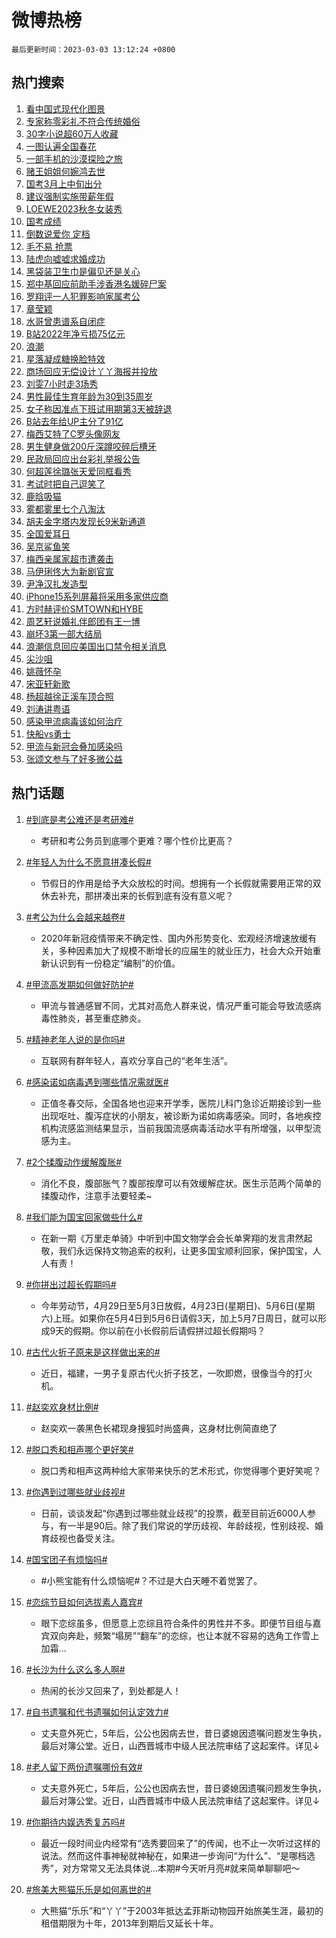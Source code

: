 # 微博热榜

`最后更新时间：2023-03-03 13:12:24 +0800`

## 热门搜索

1. [看中国式现代化图景](https://m.weibo.cn/search?containerid=100103type%3D1%26t%3D10%26q%3D%23%E7%9C%8B%E4%B8%AD%E5%9B%BD%E5%BC%8F%E7%8E%B0%E4%BB%A3%E5%8C%96%E5%9B%BE%E6%99%AF%23&stream_entry_id=51&isnewpage=1&extparam=seat%3D1%26cate%3D10103%26dgr%3D0%26filter_type%3Drealtimehot%26c_type%3D51%26pos%3D0%26stream_entry_id%3D51%26display_time%3D1677820342%26pre_seqid%3D1677820342676023871225&luicode=10000011&lfid=106003type%253D25%2526t%253D3%2526disable_hot%253D1%2526filter_type%253Drealtimehot)
1. [专家称零彩礼不符合传统婚俗](https://m.weibo.cn/search?containerid=100103type%3D1%26t%3D10%26q%3D%23%E4%B8%93%E5%AE%B6%E7%A7%B0%E9%9B%B6%E5%BD%A9%E7%A4%BC%E4%B8%8D%E7%AC%A6%E5%90%88%E4%BC%A0%E7%BB%9F%E5%A9%9A%E4%BF%97%23&stream_entry_id=31&isnewpage=1&extparam=seat%3D1%26lcate%3D5001%26realpos%3D1%26flag%3D1%26pos%3D0%26q%3D%2523%25E4%25B8%2593%25E5%25AE%25B6%25E7%25A7%25B0%25E9%259B%25B6%25E5%25BD%25A9%25E7%25A4%25BC%25E4%25B8%258D%25E7%25AC%25A6%25E5%2590%2588%25E4%25BC%25A0%25E7%25BB%259F%25E5%25A9%259A%25E4%25BF%2597%2523%26dgr%3D0%26cate%3D5001%26filter_type%3Drealtimehot%26c_type%3D31%26band_rank%3D1%26stream_entry_id%3D31%26display_time%3D1677820342%26pre_seqid%3D1677820342676023871225&luicode=10000011&lfid=106003type%253D25%2526t%253D3%2526disable_hot%253D1%2526filter_type%253Drealtimehot)
1. [30字小说超60万人收藏](https://m.weibo.cn/search?containerid=100103type%3D1%26t%3D10%26q%3D%2330%E5%AD%97%E5%B0%8F%E8%AF%B4%E8%B6%8560%E4%B8%87%E4%BA%BA%E6%94%B6%E8%97%8F%23&stream_entry_id=31&isnewpage=1&extparam=seat%3D1%26lcate%3D5001%26realpos%3D2%26flag%3D1%26pos%3D1%26q%3D%252330%25E5%25AD%2597%25E5%25B0%258F%25E8%25AF%25B4%25E8%25B6%258560%25E4%25B8%2587%25E4%25BA%25BA%25E6%2594%25B6%25E8%2597%258F%2523%26dgr%3D0%26cate%3D5001%26filter_type%3Drealtimehot%26c_type%3D31%26band_rank%3D2%26stream_entry_id%3D31%26display_time%3D1677820342%26pre_seqid%3D1677820342676023871225&luicode=10000011&lfid=106003type%253D25%2526t%253D3%2526disable_hot%253D1%2526filter_type%253Drealtimehot)
1. [一图认遍全国春花](https://m.weibo.cn/search?containerid=100103type%3D1%26t%3D10%26q%3D%23%E4%B8%80%E5%9B%BE%E8%AE%A4%E9%81%8D%E5%85%A8%E5%9B%BD%E6%98%A5%E8%8A%B1%23&stream_entry_id=31&isnewpage=1&extparam=seat%3D1%26lcate%3D5001%26realpos%3D3%26flag%3D0%26pos%3D2%26q%3D%2523%25E4%25B8%2580%25E5%259B%25BE%25E8%25AE%25A4%25E9%2581%258D%25E5%2585%25A8%25E5%259B%25BD%25E6%2598%25A5%25E8%258A%25B1%2523%26dgr%3D0%26cate%3D5001%26filter_type%3Drealtimehot%26c_type%3D31%26band_rank%3D3%26stream_entry_id%3D31%26display_time%3D1677820342%26pre_seqid%3D1677820342676023871225&luicode=10000011&lfid=106003type%253D25%2526t%253D3%2526disable_hot%253D1%2526filter_type%253Drealtimehot)
1. [一部手机的沙漠探险之旅](https://m.weibo.cn/search?containerid=100103type%3D1%26t%3D10%26q%3D%23%E4%B8%80%E9%83%A8%E6%89%8B%E6%9C%BA%E7%9A%84%E6%B2%99%E6%BC%A0%E6%8E%A2%E9%99%A9%E4%B9%8B%E6%97%85%23&stream_entry_id=31&isnewpage=1&extparam=seat%3D1%26lcate%3D5001%26pos%3D3%26adid%3D181190%26q%3D%2523%25E4%25B8%2580%25E9%2583%25A8%25E6%2589%258B%25E6%259C%25BA%25E7%259A%2584%25E6%25B2%2599%25E6%25BC%25A0%25E6%258E%25A2%25E9%2599%25A9%25E4%25B9%258B%25E6%2597%2585%2523%26dgr%3D0%26cate%3D5001%26topic_ad%3D1%26filter_type%3Drealtimehot%26c_type%3D31%26band_rank%3D4%26stream_entry_id%3D31%26display_time%3D1677820342%26pre_seqid%3D1677820342676023871225&luicode=10000011&lfid=106003type%253D25%2526t%253D3%2526disable_hot%253D1%2526filter_type%253Drealtimehot)
1. [赌王姐姐何婉鸿去世](https://m.weibo.cn/search?containerid=100103type%3D1%26t%3D10%26q%3D%23%E8%B5%8C%E7%8E%8B%E5%A7%90%E5%A7%90%E4%BD%95%E5%A9%89%E9%B8%BF%E5%8E%BB%E4%B8%96%23&stream_entry_id=31&isnewpage=1&extparam=seat%3D1%26lcate%3D5001%26realpos%3D4%26flag%3D2%26pos%3D4%26q%3D%2523%25E8%25B5%258C%25E7%258E%258B%25E5%25A7%2590%25E5%25A7%2590%25E4%25BD%2595%25E5%25A9%2589%25E9%25B8%25BF%25E5%258E%25BB%25E4%25B8%2596%2523%26dgr%3D0%26cate%3D5001%26filter_type%3Drealtimehot%26c_type%3D31%26band_rank%3D4%26stream_entry_id%3D31%26display_time%3D1677820342%26pre_seqid%3D1677820342676023871225&luicode=10000011&lfid=106003type%253D25%2526t%253D3%2526disable_hot%253D1%2526filter_type%253Drealtimehot)
1. [国考3月上中旬出分](https://m.weibo.cn/search?containerid=100103type%3D1%26t%3D10%26q%3D%23%E5%9B%BD%E8%80%833%E6%9C%88%E4%B8%8A%E4%B8%AD%E6%97%AC%E5%87%BA%E5%88%86%23&stream_entry_id=31&isnewpage=1&extparam=seat%3D1%26lcate%3D5001%26realpos%3D5%26flag%3D1%26pos%3D5%26q%3D%2523%25E5%259B%25BD%25E8%2580%25833%25E6%259C%2588%25E4%25B8%258A%25E4%25B8%25AD%25E6%2597%25AC%25E5%2587%25BA%25E5%2588%2586%2523%26dgr%3D0%26cate%3D5001%26filter_type%3Drealtimehot%26c_type%3D31%26band_rank%3D5%26stream_entry_id%3D31%26display_time%3D1677820342%26pre_seqid%3D1677820342676023871225&luicode=10000011&lfid=106003type%253D25%2526t%253D3%2526disable_hot%253D1%2526filter_type%253Drealtimehot)
1. [建议强制实施带薪年假](https://m.weibo.cn/search?containerid=100103type%3D1%26t%3D10%26q%3D%23%E5%BB%BA%E8%AE%AE%E5%BC%BA%E5%88%B6%E5%AE%9E%E6%96%BD%E5%B8%A6%E8%96%AA%E5%B9%B4%E5%81%87%23&stream_entry_id=31&isnewpage=1&extparam=seat%3D1%26lcate%3D5001%26realpos%3D6%26flag%3D0%26pos%3D6%26q%3D%2523%25E5%25BB%25BA%25E8%25AE%25AE%25E5%25BC%25BA%25E5%2588%25B6%25E5%25AE%259E%25E6%2596%25BD%25E5%25B8%25A6%25E8%2596%25AA%25E5%25B9%25B4%25E5%2581%2587%2523%26dgr%3D0%26cate%3D5001%26filter_type%3Drealtimehot%26c_type%3D31%26band_rank%3D6%26stream_entry_id%3D31%26display_time%3D1677820342%26pre_seqid%3D1677820342676023871225&luicode=10000011&lfid=106003type%253D25%2526t%253D3%2526disable_hot%253D1%2526filter_type%253Drealtimehot)
1. [LOEWE2023秋冬女装秀](https://m.weibo.cn/search?containerid=100103type%3D1%26t%3D10%26q%3D%23LOEWE2023%E7%A7%8B%E5%86%AC%E5%A5%B3%E8%A3%85%E7%A7%80%23&stream_entry_id=31&isnewpage=1&extparam=seat%3D1%26lcate%3D5001%26pos%3D7%26adid%3D181108%26q%3D%2523LOEWE2023%25E7%25A7%258B%25E5%2586%25AC%25E5%25A5%25B3%25E8%25A3%2585%25E7%25A7%2580%2523%26dgr%3D0%26cate%3D5001%26topic_ad%3D1%26filter_type%3Drealtimehot%26c_type%3D31%26band_rank%3D7%26stream_entry_id%3D31%26display_time%3D1677820342%26pre_seqid%3D1677820342676023871225&luicode=10000011&lfid=106003type%253D25%2526t%253D3%2526disable_hot%253D1%2526filter_type%253Drealtimehot)
1. [国考成绩](https://m.weibo.cn/search?containerid=100103type%3D1%26t%3D10%26q%3D%23%E5%9B%BD%E8%80%83%E6%88%90%E7%BB%A9%23&stream_entry_id=31&isnewpage=1&extparam=seat%3D1%26lcate%3D5001%26realpos%3D7%26flag%3D0%26pos%3D8%26q%3D%2523%25E5%259B%25BD%25E8%2580%2583%25E6%2588%2590%25E7%25BB%25A9%2523%26dgr%3D0%26cate%3D5001%26filter_type%3Drealtimehot%26c_type%3D31%26band_rank%3D7%26stream_entry_id%3D31%26display_time%3D1677820342%26pre_seqid%3D1677820342676023871225&luicode=10000011&lfid=106003type%253D25%2526t%253D3%2526disable_hot%253D1%2526filter_type%253Drealtimehot)
1. [倒数说爱你 定档](https://m.weibo.cn/search?containerid=100103type%3D1%26t%3D10%26q%3D%E5%80%92%E6%95%B0%E8%AF%B4%E7%88%B1%E4%BD%A0+%E5%AE%9A%E6%A1%A3&stream_entry_id=31&isnewpage=1&extparam=seat%3D1%26lcate%3D5001%26realpos%3D8%26flag%3D0%26pos%3D9%26q%3D%25E5%2580%2592%25E6%2595%25B0%25E8%25AF%25B4%25E7%2588%25B1%25E4%25BD%25A0%2520%25E5%25AE%259A%25E6%25A1%25A3%26dgr%3D0%26cate%3D5001%26filter_type%3Drealtimehot%26c_type%3D31%26band_rank%3D8%26stream_entry_id%3D31%26display_time%3D1677820342%26pre_seqid%3D1677820342676023871225&luicode=10000011&lfid=106003type%253D25%2526t%253D3%2526disable_hot%253D1%2526filter_type%253Drealtimehot)
1. [毛不易 抢票](https://m.weibo.cn/search?containerid=100103type%3D1%26t%3D10%26q%3D%E6%AF%9B%E4%B8%8D%E6%98%93+%E6%8A%A2%E7%A5%A8&stream_entry_id=31&isnewpage=1&extparam=seat%3D1%26lcate%3D5001%26realpos%3D9%26flag%3D1%26pos%3D10%26q%3D%25E6%25AF%259B%25E4%25B8%258D%25E6%2598%2593%2520%25E6%258A%25A2%25E7%25A5%25A8%26dgr%3D0%26cate%3D5001%26filter_type%3Drealtimehot%26c_type%3D31%26band_rank%3D9%26stream_entry_id%3D31%26display_time%3D1677820342%26pre_seqid%3D1677820342676023871225&luicode=10000011&lfid=106003type%253D25%2526t%253D3%2526disable_hot%253D1%2526filter_type%253Drealtimehot)
1. [陆虎向嘘嘘求婚成功](https://m.weibo.cn/search?containerid=100103type%3D1%26t%3D10%26q%3D%23%E9%99%86%E8%99%8E%E5%90%91%E5%98%98%E5%98%98%E6%B1%82%E5%A9%9A%E6%88%90%E5%8A%9F%23&stream_entry_id=31&isnewpage=1&extparam=seat%3D1%26lcate%3D5001%26realpos%3D10%26flag%3D16%26pos%3D11%26q%3D%2523%25E9%2599%2586%25E8%2599%258E%25E5%2590%2591%25E5%2598%2598%25E5%2598%2598%25E6%25B1%2582%25E5%25A9%259A%25E6%2588%2590%25E5%258A%259F%2523%26dgr%3D0%26cate%3D5001%26filter_type%3Drealtimehot%26c_type%3D31%26band_rank%3D10%26stream_entry_id%3D31%26display_time%3D1677820342%26pre_seqid%3D1677820342676023871225&luicode=10000011&lfid=106003type%253D25%2526t%253D3%2526disable_hot%253D1%2526filter_type%253Drealtimehot)
1. [黑袋装卫生巾是偏见还是关心](https://m.weibo.cn/search?containerid=100103type%3D1%26t%3D10%26q%3D%23%E9%BB%91%E8%A2%8B%E8%A3%85%E5%8D%AB%E7%94%9F%E5%B7%BE%E6%98%AF%E5%81%8F%E8%A7%81%E8%BF%98%E6%98%AF%E5%85%B3%E5%BF%83%23&stream_entry_id=31&isnewpage=1&extparam=seat%3D1%26lcate%3D5001%26realpos%3D11%26flag%3D0%26pos%3D12%26q%3D%2523%25E9%25BB%2591%25E8%25A2%258B%25E8%25A3%2585%25E5%258D%25AB%25E7%2594%259F%25E5%25B7%25BE%25E6%2598%25AF%25E5%2581%258F%25E8%25A7%2581%25E8%25BF%2598%25E6%2598%25AF%25E5%2585%25B3%25E5%25BF%2583%2523%26dgr%3D0%26cate%3D5001%26filter_type%3Drealtimehot%26c_type%3D31%26band_rank%3D11%26stream_entry_id%3D31%26display_time%3D1677820342%26pre_seqid%3D1677820342676023871225&luicode=10000011&lfid=106003type%253D25%2526t%253D3%2526disable_hot%253D1%2526filter_type%253Drealtimehot)
1. [郑中基回应前助手涉香港名媛碎尸案](https://m.weibo.cn/search?containerid=100103type%3D1%26t%3D10%26q%3D%23%E9%83%91%E4%B8%AD%E5%9F%BA%E5%9B%9E%E5%BA%94%E5%89%8D%E5%8A%A9%E6%89%8B%E6%B6%89%E9%A6%99%E6%B8%AF%E5%90%8D%E5%AA%9B%E7%A2%8E%E5%B0%B8%E6%A1%88%23&stream_entry_id=31&isnewpage=1&extparam=seat%3D1%26lcate%3D5001%26realpos%3D12%26flag%3D1%26pos%3D13%26q%3D%2523%25E9%2583%2591%25E4%25B8%25AD%25E5%259F%25BA%25E5%259B%259E%25E5%25BA%2594%25E5%2589%258D%25E5%258A%25A9%25E6%2589%258B%25E6%25B6%2589%25E9%25A6%2599%25E6%25B8%25AF%25E5%2590%258D%25E5%25AA%259B%25E7%25A2%258E%25E5%25B0%25B8%25E6%25A1%2588%2523%26dgr%3D0%26cate%3D5001%26filter_type%3Drealtimehot%26c_type%3D31%26band_rank%3D12%26stream_entry_id%3D31%26display_time%3D1677820342%26pre_seqid%3D1677820342676023871225&luicode=10000011&lfid=106003type%253D25%2526t%253D3%2526disable_hot%253D1%2526filter_type%253Drealtimehot)
1. [罗翔评一人犯罪影响家属考公](https://m.weibo.cn/search?containerid=100103type%3D1%26t%3D10%26q%3D%23%E7%BD%97%E7%BF%94%E8%AF%84%E4%B8%80%E4%BA%BA%E7%8A%AF%E7%BD%AA%E5%BD%B1%E5%93%8D%E5%AE%B6%E5%B1%9E%E8%80%83%E5%85%AC%23&stream_entry_id=31&isnewpage=1&extparam=seat%3D1%26lcate%3D5001%26realpos%3D13%26flag%3D2%26pos%3D14%26q%3D%2523%25E7%25BD%2597%25E7%25BF%2594%25E8%25AF%2584%25E4%25B8%2580%25E4%25BA%25BA%25E7%258A%25AF%25E7%25BD%25AA%25E5%25BD%25B1%25E5%2593%258D%25E5%25AE%25B6%25E5%25B1%259E%25E8%2580%2583%25E5%2585%25AC%2523%26dgr%3D0%26cate%3D5001%26filter_type%3Drealtimehot%26c_type%3D31%26band_rank%3D13%26stream_entry_id%3D31%26display_time%3D1677820342%26pre_seqid%3D1677820342676023871225&luicode=10000011&lfid=106003type%253D25%2526t%253D3%2526disable_hot%253D1%2526filter_type%253Drealtimehot)
1. [章莹颖](https://m.weibo.cn/search?containerid=100103type%3D1%26t%3D10%26q%3D%23%E7%AB%A0%E8%8E%B9%E9%A2%96%23&stream_entry_id=31&isnewpage=1&extparam=seat%3D1%26lcate%3D5001%26realpos%3D14%26flag%3D2%26pos%3D15%26q%3D%2523%25E7%25AB%25A0%25E8%258E%25B9%25E9%25A2%2596%2523%26dgr%3D0%26cate%3D5001%26filter_type%3Drealtimehot%26c_type%3D31%26band_rank%3D14%26stream_entry_id%3D31%26display_time%3D1677820342%26pre_seqid%3D1677820342676023871225&luicode=10000011&lfid=106003type%253D25%2526t%253D3%2526disable_hot%253D1%2526filter_type%253Drealtimehot)
1. [水哥曾患谱系自闭症](https://m.weibo.cn/search?containerid=100103type%3D1%26t%3D10%26q%3D%23%E6%B0%B4%E5%93%A5%E6%9B%BE%E6%82%A3%E8%B0%B1%E7%B3%BB%E8%87%AA%E9%97%AD%E7%97%87%23&stream_entry_id=31&isnewpage=1&extparam=seat%3D1%26lcate%3D5001%26realpos%3D15%26flag%3D1%26pos%3D16%26q%3D%2523%25E6%25B0%25B4%25E5%2593%25A5%25E6%259B%25BE%25E6%2582%25A3%25E8%25B0%25B1%25E7%25B3%25BB%25E8%2587%25AA%25E9%2597%25AD%25E7%2597%2587%2523%26dgr%3D0%26cate%3D5001%26filter_type%3Drealtimehot%26c_type%3D31%26band_rank%3D15%26stream_entry_id%3D31%26display_time%3D1677820342%26pre_seqid%3D1677820342676023871225&luicode=10000011&lfid=106003type%253D25%2526t%253D3%2526disable_hot%253D1%2526filter_type%253Drealtimehot)
1. [B站2022年净亏损75亿元](https://m.weibo.cn/search?containerid=100103type%3D1%26t%3D10%26q%3D%23B%E7%AB%992022%E5%B9%B4%E5%87%80%E4%BA%8F%E6%8D%9F75%E4%BA%BF%E5%85%83%23&stream_entry_id=31&isnewpage=1&extparam=seat%3D1%26lcate%3D5001%26realpos%3D16%26flag%3D0%26pos%3D17%26q%3D%2523B%25E7%25AB%25992022%25E5%25B9%25B4%25E5%2587%2580%25E4%25BA%258F%25E6%258D%259F75%25E4%25BA%25BF%25E5%2585%2583%2523%26dgr%3D0%26cate%3D5001%26filter_type%3Drealtimehot%26c_type%3D31%26band_rank%3D16%26stream_entry_id%3D31%26display_time%3D1677820342%26pre_seqid%3D1677820342676023871225&luicode=10000011&lfid=106003type%253D25%2526t%253D3%2526disable_hot%253D1%2526filter_type%253Drealtimehot)
1. [浪潮](https://m.weibo.cn/search?containerid=100103type%3D1%26t%3D10%26q%3D%E6%B5%AA%E6%BD%AE&stream_entry_id=31&isnewpage=1&extparam=seat%3D1%26lcate%3D5001%26realpos%3D17%26flag%3D1%26pos%3D18%26q%3D%25E6%25B5%25AA%25E6%25BD%25AE%26dgr%3D0%26cate%3D5001%26filter_type%3Drealtimehot%26c_type%3D31%26band_rank%3D17%26stream_entry_id%3D31%26display_time%3D1677820342%26pre_seqid%3D1677820342676023871225&luicode=10000011&lfid=106003type%253D25%2526t%253D3%2526disable_hot%253D1%2526filter_type%253Drealtimehot)
1. [星落凝成糖换脸特效](https://m.weibo.cn/search?containerid=100103type%3D1%26t%3D10%26q%3D%23%E6%98%9F%E8%90%BD%E5%87%9D%E6%88%90%E7%B3%96%E6%8D%A2%E8%84%B8%E7%89%B9%E6%95%88%23&stream_entry_id=31&isnewpage=1&extparam=seat%3D1%26lcate%3D5001%26realpos%3D18%26flag%3D0%26pos%3D19%26q%3D%2523%25E6%2598%259F%25E8%2590%25BD%25E5%2587%259D%25E6%2588%2590%25E7%25B3%2596%25E6%258D%25A2%25E8%2584%25B8%25E7%2589%25B9%25E6%2595%2588%2523%26dgr%3D0%26cate%3D5001%26filter_type%3Drealtimehot%26c_type%3D31%26band_rank%3D18%26stream_entry_id%3D31%26display_time%3D1677820342%26pre_seqid%3D1677820342676023871225&luicode=10000011&lfid=106003type%253D25%2526t%253D3%2526disable_hot%253D1%2526filter_type%253Drealtimehot)
1. [商场回应无偿设计丫丫海报并投放](https://m.weibo.cn/search?containerid=100103type%3D1%26t%3D10%26q%3D%23%E5%95%86%E5%9C%BA%E5%9B%9E%E5%BA%94%E6%97%A0%E5%81%BF%E8%AE%BE%E8%AE%A1%E4%B8%AB%E4%B8%AB%E6%B5%B7%E6%8A%A5%E5%B9%B6%E6%8A%95%E6%94%BE%23&stream_entry_id=31&isnewpage=1&extparam=seat%3D1%26lcate%3D5001%26realpos%3D19%26flag%3D1%26pos%3D20%26q%3D%2523%25E5%2595%2586%25E5%259C%25BA%25E5%259B%259E%25E5%25BA%2594%25E6%2597%25A0%25E5%2581%25BF%25E8%25AE%25BE%25E8%25AE%25A1%25E4%25B8%25AB%25E4%25B8%25AB%25E6%25B5%25B7%25E6%258A%25A5%25E5%25B9%25B6%25E6%258A%2595%25E6%2594%25BE%2523%26dgr%3D0%26cate%3D5001%26filter_type%3Drealtimehot%26c_type%3D31%26band_rank%3D19%26stream_entry_id%3D31%26display_time%3D1677820342%26pre_seqid%3D1677820342676023871225&luicode=10000011&lfid=106003type%253D25%2526t%253D3%2526disable_hot%253D1%2526filter_type%253Drealtimehot)
1. [刘雯7小时走3场秀](https://m.weibo.cn/search?containerid=100103type%3D1%26t%3D10%26q%3D%23%E5%88%98%E9%9B%AF7%E5%B0%8F%E6%97%B6%E8%B5%B03%E5%9C%BA%E7%A7%80%23&stream_entry_id=31&isnewpage=1&extparam=seat%3D1%26lcate%3D5001%26realpos%3D20%26flag%3D0%26pos%3D21%26q%3D%2523%25E5%2588%2598%25E9%259B%25AF7%25E5%25B0%258F%25E6%2597%25B6%25E8%25B5%25B03%25E5%259C%25BA%25E7%25A7%2580%2523%26dgr%3D0%26cate%3D5001%26filter_type%3Drealtimehot%26c_type%3D31%26band_rank%3D20%26stream_entry_id%3D31%26display_time%3D1677820342%26pre_seqid%3D1677820342676023871225&luicode=10000011&lfid=106003type%253D25%2526t%253D3%2526disable_hot%253D1%2526filter_type%253Drealtimehot)
1. [男性最佳生育年龄为30到35周岁](https://m.weibo.cn/search?containerid=100103type%3D1%26t%3D10%26q%3D%23%E7%94%B7%E6%80%A7%E6%9C%80%E4%BD%B3%E7%94%9F%E8%82%B2%E5%B9%B4%E9%BE%84%E4%B8%BA30%E5%88%B035%E5%91%A8%E5%B2%81%23&stream_entry_id=31&isnewpage=1&extparam=seat%3D1%26lcate%3D5001%26realpos%3D21%26flag%3D0%26pos%3D22%26q%3D%2523%25E7%2594%25B7%25E6%2580%25A7%25E6%259C%2580%25E4%25BD%25B3%25E7%2594%259F%25E8%2582%25B2%25E5%25B9%25B4%25E9%25BE%2584%25E4%25B8%25BA30%25E5%2588%25B035%25E5%2591%25A8%25E5%25B2%2581%2523%26dgr%3D0%26cate%3D5001%26filter_type%3Drealtimehot%26c_type%3D31%26band_rank%3D21%26stream_entry_id%3D31%26display_time%3D1677820342%26pre_seqid%3D1677820342676023871225&luicode=10000011&lfid=106003type%253D25%2526t%253D3%2526disable_hot%253D1%2526filter_type%253Drealtimehot)
1. [女子称因准点下班试用期第3天被辞退](https://m.weibo.cn/search?containerid=100103type%3D1%26t%3D10%26q%3D%23%E5%A5%B3%E5%AD%90%E7%A7%B0%E5%9B%A0%E5%87%86%E7%82%B9%E4%B8%8B%E7%8F%AD%E8%AF%95%E7%94%A8%E6%9C%9F%E7%AC%AC3%E5%A4%A9%E8%A2%AB%E8%BE%9E%E9%80%80%23&stream_entry_id=31&isnewpage=1&extparam=seat%3D1%26lcate%3D5001%26realpos%3D22%26flag%3D0%26pos%3D23%26q%3D%2523%25E5%25A5%25B3%25E5%25AD%2590%25E7%25A7%25B0%25E5%259B%25A0%25E5%2587%2586%25E7%2582%25B9%25E4%25B8%258B%25E7%258F%25AD%25E8%25AF%2595%25E7%2594%25A8%25E6%259C%259F%25E7%25AC%25AC3%25E5%25A4%25A9%25E8%25A2%25AB%25E8%25BE%259E%25E9%2580%2580%2523%26dgr%3D0%26cate%3D5001%26filter_type%3Drealtimehot%26c_type%3D31%26band_rank%3D22%26stream_entry_id%3D31%26display_time%3D1677820342%26pre_seqid%3D1677820342676023871225&luicode=10000011&lfid=106003type%253D25%2526t%253D3%2526disable_hot%253D1%2526filter_type%253Drealtimehot)
1. [B站去年给UP主分了91亿](https://m.weibo.cn/search?containerid=100103type%3D1%26t%3D10%26q%3D%23B%E7%AB%99%E5%8E%BB%E5%B9%B4%E7%BB%99UP%E4%B8%BB%E5%88%86%E4%BA%8691%E4%BA%BF%23&stream_entry_id=31&isnewpage=1&extparam=seat%3D1%26lcate%3D5001%26realpos%3D23%26flag%3D0%26pos%3D24%26q%3D%2523B%25E7%25AB%2599%25E5%258E%25BB%25E5%25B9%25B4%25E7%25BB%2599UP%25E4%25B8%25BB%25E5%2588%2586%25E4%25BA%258691%25E4%25BA%25BF%2523%26dgr%3D0%26cate%3D5001%26filter_type%3Drealtimehot%26c_type%3D31%26band_rank%3D23%26stream_entry_id%3D31%26display_time%3D1677820342%26pre_seqid%3D1677820342676023871225&luicode=10000011&lfid=106003type%253D25%2526t%253D3%2526disable_hot%253D1%2526filter_type%253Drealtimehot)
1. [梅西艾特了C罗头像网友](https://m.weibo.cn/search?containerid=100103type%3D1%26t%3D10%26q%3D%23%E6%A2%85%E8%A5%BF%E8%89%BE%E7%89%B9%E4%BA%86C%E7%BD%97%E5%A4%B4%E5%83%8F%E7%BD%91%E5%8F%8B%23&stream_entry_id=31&isnewpage=1&extparam=seat%3D1%26lcate%3D5001%26realpos%3D24%26flag%3D0%26pos%3D25%26q%3D%2523%25E6%25A2%2585%25E8%25A5%25BF%25E8%2589%25BE%25E7%2589%25B9%25E4%25BA%2586C%25E7%25BD%2597%25E5%25A4%25B4%25E5%2583%258F%25E7%25BD%2591%25E5%258F%258B%2523%26dgr%3D0%26cate%3D5001%26filter_type%3Drealtimehot%26c_type%3D31%26band_rank%3D24%26stream_entry_id%3D31%26display_time%3D1677820342%26pre_seqid%3D1677820342676023871225&luicode=10000011&lfid=106003type%253D25%2526t%253D3%2526disable_hot%253D1%2526filter_type%253Drealtimehot)
1. [男生健身做200斤深蹲咬碎后槽牙](https://m.weibo.cn/search?containerid=100103type%3D1%26t%3D10%26q%3D%23%E7%94%B7%E7%94%9F%E5%81%A5%E8%BA%AB%E5%81%9A200%E6%96%A4%E6%B7%B1%E8%B9%B2%E5%92%AC%E7%A2%8E%E5%90%8E%E6%A7%BD%E7%89%99%23&stream_entry_id=31&isnewpage=1&extparam=seat%3D1%26lcate%3D5001%26realpos%3D25%26flag%3D0%26pos%3D26%26q%3D%2523%25E7%2594%25B7%25E7%2594%259F%25E5%2581%25A5%25E8%25BA%25AB%25E5%2581%259A200%25E6%2596%25A4%25E6%25B7%25B1%25E8%25B9%25B2%25E5%2592%25AC%25E7%25A2%258E%25E5%2590%258E%25E6%25A7%25BD%25E7%2589%2599%2523%26dgr%3D0%26cate%3D5001%26filter_type%3Drealtimehot%26c_type%3D31%26band_rank%3D25%26stream_entry_id%3D31%26display_time%3D1677820342%26pre_seqid%3D1677820342676023871225&luicode=10000011&lfid=106003type%253D25%2526t%253D3%2526disable_hot%253D1%2526filter_type%253Drealtimehot)
1. [民政局回应出台彩礼举报公告](https://m.weibo.cn/search?containerid=100103type%3D1%26t%3D10%26q%3D%23%E6%B0%91%E6%94%BF%E5%B1%80%E5%9B%9E%E5%BA%94%E5%87%BA%E5%8F%B0%E5%BD%A9%E7%A4%BC%E4%B8%BE%E6%8A%A5%E5%85%AC%E5%91%8A%23&stream_entry_id=31&isnewpage=1&extparam=seat%3D1%26lcate%3D5001%26realpos%3D26%26flag%3D0%26pos%3D27%26q%3D%2523%25E6%25B0%2591%25E6%2594%25BF%25E5%25B1%2580%25E5%259B%259E%25E5%25BA%2594%25E5%2587%25BA%25E5%258F%25B0%25E5%25BD%25A9%25E7%25A4%25BC%25E4%25B8%25BE%25E6%258A%25A5%25E5%2585%25AC%25E5%2591%258A%2523%26dgr%3D0%26cate%3D5001%26filter_type%3Drealtimehot%26c_type%3D31%26band_rank%3D26%26stream_entry_id%3D31%26display_time%3D1677820342%26pre_seqid%3D1677820342676023871225&luicode=10000011&lfid=106003type%253D25%2526t%253D3%2526disable_hot%253D1%2526filter_type%253Drealtimehot)
1. [何超莲徐璐张天爱同框看秀](https://m.weibo.cn/search?containerid=100103type%3D1%26t%3D10%26q%3D%23%E4%BD%95%E8%B6%85%E8%8E%B2%E5%BE%90%E7%92%90%E5%BC%A0%E5%A4%A9%E7%88%B1%E5%90%8C%E6%A1%86%E7%9C%8B%E7%A7%80%23&stream_entry_id=31&isnewpage=1&extparam=seat%3D1%26lcate%3D5001%26realpos%3D27%26flag%3D0%26pos%3D28%26q%3D%2523%25E4%25BD%2595%25E8%25B6%2585%25E8%258E%25B2%25E5%25BE%2590%25E7%2592%2590%25E5%25BC%25A0%25E5%25A4%25A9%25E7%2588%25B1%25E5%2590%258C%25E6%25A1%2586%25E7%259C%258B%25E7%25A7%2580%2523%26dgr%3D0%26cate%3D5001%26filter_type%3Drealtimehot%26c_type%3D31%26band_rank%3D27%26stream_entry_id%3D31%26display_time%3D1677820342%26pre_seqid%3D1677820342676023871225&luicode=10000011&lfid=106003type%253D25%2526t%253D3%2526disable_hot%253D1%2526filter_type%253Drealtimehot)
1. [考试时把自己逗笑了](https://m.weibo.cn/search?containerid=100103type%3D1%26t%3D10%26q%3D%23%E8%80%83%E8%AF%95%E6%97%B6%E6%8A%8A%E8%87%AA%E5%B7%B1%E9%80%97%E7%AC%91%E4%BA%86%23&stream_entry_id=31&isnewpage=1&extparam=seat%3D1%26lcate%3D5001%26realpos%3D28%26flag%3D1%26pos%3D29%26q%3D%2523%25E8%2580%2583%25E8%25AF%2595%25E6%2597%25B6%25E6%258A%258A%25E8%2587%25AA%25E5%25B7%25B1%25E9%2580%2597%25E7%25AC%2591%25E4%25BA%2586%2523%26dgr%3D0%26cate%3D5001%26filter_type%3Drealtimehot%26c_type%3D31%26band_rank%3D28%26stream_entry_id%3D31%26display_time%3D1677820342%26pre_seqid%3D1677820342676023871225&luicode=10000011&lfid=106003type%253D25%2526t%253D3%2526disable_hot%253D1%2526filter_type%253Drealtimehot)
1. [鹿晗吸猫](https://m.weibo.cn/search?containerid=100103type%3D1%26t%3D10%26q%3D%23%E9%B9%BF%E6%99%97%E5%90%B8%E7%8C%AB%23&stream_entry_id=31&isnewpage=1&extparam=seat%3D1%26lcate%3D5001%26realpos%3D29%26flag%3D0%26pos%3D30%26q%3D%2523%25E9%25B9%25BF%25E6%2599%2597%25E5%2590%25B8%25E7%258C%25AB%2523%26dgr%3D0%26cate%3D5001%26filter_type%3Drealtimehot%26c_type%3D31%26band_rank%3D29%26stream_entry_id%3D31%26display_time%3D1677820342%26pre_seqid%3D1677820342676023871225&luicode=10000011&lfid=106003type%253D25%2526t%253D3%2526disable_hot%253D1%2526filter_type%253Drealtimehot)
1. [雾都雾里七个八淘汰](https://m.weibo.cn/search?containerid=100103type%3D1%26t%3D10%26q%3D%23%E9%9B%BE%E9%83%BD%E9%9B%BE%E9%87%8C%E4%B8%83%E4%B8%AA%E5%85%AB%E6%B7%98%E6%B1%B0%23&stream_entry_id=31&isnewpage=1&extparam=seat%3D1%26lcate%3D5001%26realpos%3D30%26flag%3D0%26pos%3D31%26q%3D%2523%25E9%259B%25BE%25E9%2583%25BD%25E9%259B%25BE%25E9%2587%258C%25E4%25B8%2583%25E4%25B8%25AA%25E5%2585%25AB%25E6%25B7%2598%25E6%25B1%25B0%2523%26dgr%3D0%26cate%3D5001%26filter_type%3Drealtimehot%26c_type%3D31%26band_rank%3D30%26stream_entry_id%3D31%26display_time%3D1677820342%26pre_seqid%3D1677820342676023871225&luicode=10000011&lfid=106003type%253D25%2526t%253D3%2526disable_hot%253D1%2526filter_type%253Drealtimehot)
1. [胡夫金字塔内发现长9米新通道](https://m.weibo.cn/search?containerid=100103type%3D1%26t%3D10%26q%3D%23%E8%83%A1%E5%A4%AB%E9%87%91%E5%AD%97%E5%A1%94%E5%86%85%E5%8F%91%E7%8E%B0%E9%95%BF9%E7%B1%B3%E6%96%B0%E9%80%9A%E9%81%93%23&stream_entry_id=31&isnewpage=1&extparam=seat%3D1%26lcate%3D5001%26realpos%3D31%26flag%3D0%26pos%3D32%26q%3D%2523%25E8%2583%25A1%25E5%25A4%25AB%25E9%2587%2591%25E5%25AD%2597%25E5%25A1%2594%25E5%2586%2585%25E5%258F%2591%25E7%258E%25B0%25E9%2595%25BF9%25E7%25B1%25B3%25E6%2596%25B0%25E9%2580%259A%25E9%2581%2593%2523%26dgr%3D0%26cate%3D5001%26filter_type%3Drealtimehot%26c_type%3D31%26band_rank%3D31%26stream_entry_id%3D31%26display_time%3D1677820342%26pre_seqid%3D1677820342676023871225&luicode=10000011&lfid=106003type%253D25%2526t%253D3%2526disable_hot%253D1%2526filter_type%253Drealtimehot)
1. [全国爱耳日](https://m.weibo.cn/search?containerid=100103type%3D1%26t%3D10%26q%3D%23%E5%85%A8%E5%9B%BD%E7%88%B1%E8%80%B3%E6%97%A5%23&stream_entry_id=31&isnewpage=1&extparam=seat%3D1%26lcate%3D5001%26realpos%3D32%26flag%3D1%26pos%3D33%26q%3D%2523%25E5%2585%25A8%25E5%259B%25BD%25E7%2588%25B1%25E8%2580%25B3%25E6%2597%25A5%2523%26dgr%3D0%26cate%3D5001%26filter_type%3Drealtimehot%26c_type%3D31%26band_rank%3D32%26stream_entry_id%3D31%26display_time%3D1677820342%26pre_seqid%3D1677820342676023871225&luicode=10000011&lfid=106003type%253D25%2526t%253D3%2526disable_hot%253D1%2526filter_type%253Drealtimehot)
1. [吴京鲨鱼笑](https://m.weibo.cn/search?containerid=100103type%3D1%26t%3D10%26q%3D%23%E5%90%B4%E4%BA%AC%E9%B2%A8%E9%B1%BC%E7%AC%91%23&stream_entry_id=31&isnewpage=1&extparam=seat%3D1%26lcate%3D5001%26realpos%3D33%26flag%3D0%26pos%3D34%26q%3D%2523%25E5%2590%25B4%25E4%25BA%25AC%25E9%25B2%25A8%25E9%25B1%25BC%25E7%25AC%2591%2523%26dgr%3D0%26cate%3D5001%26filter_type%3Drealtimehot%26c_type%3D31%26band_rank%3D33%26stream_entry_id%3D31%26display_time%3D1677820342%26pre_seqid%3D1677820342676023871225&luicode=10000011&lfid=106003type%253D25%2526t%253D3%2526disable_hot%253D1%2526filter_type%253Drealtimehot)
1. [梅西亲属家超市遭袭击](https://m.weibo.cn/search?containerid=100103type%3D1%26t%3D10%26q%3D%23%E6%A2%85%E8%A5%BF%E4%BA%B2%E5%B1%9E%E5%AE%B6%E8%B6%85%E5%B8%82%E9%81%AD%E8%A2%AD%E5%87%BB%23&stream_entry_id=31&isnewpage=1&extparam=seat%3D1%26lcate%3D5001%26realpos%3D34%26flag%3D0%26pos%3D35%26q%3D%2523%25E6%25A2%2585%25E8%25A5%25BF%25E4%25BA%25B2%25E5%25B1%259E%25E5%25AE%25B6%25E8%25B6%2585%25E5%25B8%2582%25E9%2581%25AD%25E8%25A2%25AD%25E5%2587%25BB%2523%26dgr%3D0%26cate%3D5001%26filter_type%3Drealtimehot%26c_type%3D31%26band_rank%3D34%26stream_entry_id%3D31%26display_time%3D1677820342%26pre_seqid%3D1677820342676023871225&luicode=10000011&lfid=106003type%253D25%2526t%253D3%2526disable_hot%253D1%2526filter_type%253Drealtimehot)
1. [马伊琍佟大为新剧官宣](https://m.weibo.cn/search?containerid=100103type%3D1%26t%3D10%26q%3D%23%E9%A9%AC%E4%BC%8A%E7%90%8D%E4%BD%9F%E5%A4%A7%E4%B8%BA%E6%96%B0%E5%89%A7%E5%AE%98%E5%AE%A3%23&stream_entry_id=31&isnewpage=1&extparam=seat%3D1%26lcate%3D5001%26realpos%3D35%26flag%3D0%26pos%3D36%26q%3D%2523%25E9%25A9%25AC%25E4%25BC%258A%25E7%2590%258D%25E4%25BD%259F%25E5%25A4%25A7%25E4%25B8%25BA%25E6%2596%25B0%25E5%2589%25A7%25E5%25AE%2598%25E5%25AE%25A3%2523%26dgr%3D0%26cate%3D5001%26filter_type%3Drealtimehot%26c_type%3D31%26band_rank%3D35%26stream_entry_id%3D31%26display_time%3D1677820342%26pre_seqid%3D1677820342676023871225&luicode=10000011&lfid=106003type%253D25%2526t%253D3%2526disable_hot%253D1%2526filter_type%253Drealtimehot)
1. [尹净汉扎发造型](https://m.weibo.cn/search?containerid=100103type%3D1%26t%3D10%26q%3D%23%E5%B0%B9%E5%87%80%E6%B1%89%E6%89%8E%E5%8F%91%E9%80%A0%E5%9E%8B%23&stream_entry_id=31&isnewpage=1&extparam=seat%3D1%26lcate%3D5001%26realpos%3D36%26flag%3D1%26pos%3D37%26q%3D%2523%25E5%25B0%25B9%25E5%2587%2580%25E6%25B1%2589%25E6%2589%258E%25E5%258F%2591%25E9%2580%25A0%25E5%259E%258B%2523%26dgr%3D0%26cate%3D5001%26filter_type%3Drealtimehot%26c_type%3D31%26band_rank%3D36%26stream_entry_id%3D31%26display_time%3D1677820342%26pre_seqid%3D1677820342676023871225&luicode=10000011&lfid=106003type%253D25%2526t%253D3%2526disable_hot%253D1%2526filter_type%253Drealtimehot)
1. [iPhone15系列屏幕将采用多家供应商](https://m.weibo.cn/search?containerid=100103type%3D1%26t%3D10%26q%3D%23iPhone15%E7%B3%BB%E5%88%97%E5%B1%8F%E5%B9%95%E5%B0%86%E9%87%87%E7%94%A8%E5%A4%9A%E5%AE%B6%E4%BE%9B%E5%BA%94%E5%95%86%23&stream_entry_id=31&isnewpage=1&extparam=seat%3D1%26lcate%3D5001%26realpos%3D37%26flag%3D0%26pos%3D38%26q%3D%2523iPhone15%25E7%25B3%25BB%25E5%2588%2597%25E5%25B1%258F%25E5%25B9%2595%25E5%25B0%2586%25E9%2587%2587%25E7%2594%25A8%25E5%25A4%259A%25E5%25AE%25B6%25E4%25BE%259B%25E5%25BA%2594%25E5%2595%2586%2523%26dgr%3D0%26cate%3D5001%26filter_type%3Drealtimehot%26c_type%3D31%26band_rank%3D37%26stream_entry_id%3D31%26display_time%3D1677820342%26pre_seqid%3D1677820342676023871225&luicode=10000011&lfid=106003type%253D25%2526t%253D3%2526disable_hot%253D1%2526filter_type%253Drealtimehot)
1. [方时赫评价SMTOWN和HYBE](https://m.weibo.cn/search?containerid=100103type%3D1%26t%3D10%26q%3D%23%E6%96%B9%E6%97%B6%E8%B5%AB%E8%AF%84%E4%BB%B7SMTOWN%E5%92%8CHYBE%23&stream_entry_id=31&isnewpage=1&extparam=seat%3D1%26lcate%3D5001%26realpos%3D38%26flag%3D1%26pos%3D39%26q%3D%2523%25E6%2596%25B9%25E6%2597%25B6%25E8%25B5%25AB%25E8%25AF%2584%25E4%25BB%25B7SMTOWN%25E5%2592%258CHYBE%2523%26dgr%3D0%26cate%3D5001%26filter_type%3Drealtimehot%26c_type%3D31%26band_rank%3D38%26stream_entry_id%3D31%26display_time%3D1677820342%26pre_seqid%3D1677820342676023871225&luicode=10000011&lfid=106003type%253D25%2526t%253D3%2526disable_hot%253D1%2526filter_type%253Drealtimehot)
1. [周艺轩说婚礼伴郎团有王一博](https://m.weibo.cn/search?containerid=100103type%3D1%26t%3D10%26q%3D%23%E5%91%A8%E8%89%BA%E8%BD%A9%E8%AF%B4%E5%A9%9A%E7%A4%BC%E4%BC%B4%E9%83%8E%E5%9B%A2%E6%9C%89%E7%8E%8B%E4%B8%80%E5%8D%9A%23&stream_entry_id=31&isnewpage=1&extparam=seat%3D1%26lcate%3D5001%26realpos%3D39%26flag%3D0%26pos%3D40%26q%3D%2523%25E5%2591%25A8%25E8%2589%25BA%25E8%25BD%25A9%25E8%25AF%25B4%25E5%25A9%259A%25E7%25A4%25BC%25E4%25BC%25B4%25E9%2583%258E%25E5%259B%25A2%25E6%259C%2589%25E7%258E%258B%25E4%25B8%2580%25E5%258D%259A%2523%26dgr%3D0%26cate%3D5001%26filter_type%3Drealtimehot%26c_type%3D31%26band_rank%3D39%26stream_entry_id%3D31%26display_time%3D1677820342%26pre_seqid%3D1677820342676023871225&luicode=10000011&lfid=106003type%253D25%2526t%253D3%2526disable_hot%253D1%2526filter_type%253Drealtimehot)
1. [崩坏3第一部大结局](https://m.weibo.cn/search?containerid=100103type%3D1%26t%3D10%26q%3D%23%E5%B4%A9%E5%9D%8F3%E7%AC%AC%E4%B8%80%E9%83%A8%E5%A4%A7%E7%BB%93%E5%B1%80%23&stream_entry_id=31&isnewpage=1&extparam=seat%3D1%26lcate%3D5001%26realpos%3D40%26flag%3D0%26pos%3D41%26adid%3D181003%26q%3D%2523%25E5%25B4%25A9%25E5%259D%258F3%25E7%25AC%25AC%25E4%25B8%2580%25E9%2583%25A8%25E5%25A4%25A7%25E7%25BB%2593%25E5%25B1%2580%2523%26dgr%3D0%26cate%3D5001%26filter_type%3Drealtimehot%26c_type%3D31%26band_rank%3D40%26stream_entry_id%3D31%26display_time%3D1677820342%26pre_seqid%3D1677820342676023871225&luicode=10000011&lfid=106003type%253D25%2526t%253D3%2526disable_hot%253D1%2526filter_type%253Drealtimehot)
1. [浪潮信息回应美国出口禁令相关消息](https://m.weibo.cn/search?containerid=100103type%3D1%26t%3D10%26q%3D%23%E6%B5%AA%E6%BD%AE%E4%BF%A1%E6%81%AF%E5%9B%9E%E5%BA%94%E7%BE%8E%E5%9B%BD%E5%87%BA%E5%8F%A3%E7%A6%81%E4%BB%A4%E7%9B%B8%E5%85%B3%E6%B6%88%E6%81%AF%23&stream_entry_id=31&isnewpage=1&extparam=seat%3D1%26lcate%3D5001%26realpos%3D41%26flag%3D1%26pos%3D42%26q%3D%2523%25E6%25B5%25AA%25E6%25BD%25AE%25E4%25BF%25A1%25E6%2581%25AF%25E5%259B%259E%25E5%25BA%2594%25E7%25BE%258E%25E5%259B%25BD%25E5%2587%25BA%25E5%258F%25A3%25E7%25A6%2581%25E4%25BB%25A4%25E7%259B%25B8%25E5%2585%25B3%25E6%25B6%2588%25E6%2581%25AF%2523%26dgr%3D0%26cate%3D5001%26filter_type%3Drealtimehot%26c_type%3D31%26band_rank%3D41%26stream_entry_id%3D31%26display_time%3D1677820342%26pre_seqid%3D1677820342676023871225&luicode=10000011&lfid=106003type%253D25%2526t%253D3%2526disable_hot%253D1%2526filter_type%253Drealtimehot)
1. [尖沙咀](https://m.weibo.cn/search?containerid=100103type%3D1%26t%3D10%26q%3D%23%E5%B0%96%E6%B2%99%E5%92%80%23&stream_entry_id=31&isnewpage=1&extparam=seat%3D1%26lcate%3D5001%26realpos%3D42%26flag%3D0%26pos%3D43%26q%3D%2523%25E5%25B0%2596%25E6%25B2%2599%25E5%2592%2580%2523%26dgr%3D0%26cate%3D5001%26filter_type%3Drealtimehot%26c_type%3D31%26band_rank%3D42%26stream_entry_id%3D31%26display_time%3D1677820342%26pre_seqid%3D1677820342676023871225&luicode=10000011&lfid=106003type%253D25%2526t%253D3%2526disable_hot%253D1%2526filter_type%253Drealtimehot)
1. [姚薇怀孕](https://m.weibo.cn/search?containerid=100103type%3D1%26t%3D10%26q%3D%23%E5%A7%9A%E8%96%87%E6%80%80%E5%AD%95%23&stream_entry_id=31&isnewpage=1&extparam=seat%3D1%26lcate%3D5001%26realpos%3D43%26flag%3D1%26pos%3D44%26q%3D%2523%25E5%25A7%259A%25E8%2596%2587%25E6%2580%2580%25E5%25AD%2595%2523%26dgr%3D0%26cate%3D5001%26filter_type%3Drealtimehot%26c_type%3D31%26band_rank%3D43%26stream_entry_id%3D31%26display_time%3D1677820342%26pre_seqid%3D1677820342676023871225&luicode=10000011&lfid=106003type%253D25%2526t%253D3%2526disable_hot%253D1%2526filter_type%253Drealtimehot)
1. [宋亚轩新歌](https://m.weibo.cn/search?containerid=100103type%3D1%26t%3D10%26q%3D%E5%AE%8B%E4%BA%9A%E8%BD%A9%E6%96%B0%E6%AD%8C&stream_entry_id=31&isnewpage=1&extparam=seat%3D1%26lcate%3D5001%26realpos%3D44%26flag%3D1%26pos%3D45%26q%3D%25E5%25AE%258B%25E4%25BA%259A%25E8%25BD%25A9%25E6%2596%25B0%25E6%25AD%258C%26dgr%3D0%26cate%3D5001%26filter_type%3Drealtimehot%26c_type%3D31%26band_rank%3D44%26stream_entry_id%3D31%26display_time%3D1677820342%26pre_seqid%3D1677820342676023871225&luicode=10000011&lfid=106003type%253D25%2526t%253D3%2526disable_hot%253D1%2526filter_type%253Drealtimehot)
1. [杨超越徐正溪车顶合照](https://m.weibo.cn/search?containerid=100103type%3D1%26t%3D10%26q%3D%23%E6%9D%A8%E8%B6%85%E8%B6%8A%E5%BE%90%E6%AD%A3%E6%BA%AA%E8%BD%A6%E9%A1%B6%E5%90%88%E7%85%A7%23&stream_entry_id=31&isnewpage=1&extparam=seat%3D1%26lcate%3D5001%26realpos%3D45%26flag%3D1%26pos%3D46%26q%3D%2523%25E6%259D%25A8%25E8%25B6%2585%25E8%25B6%258A%25E5%25BE%2590%25E6%25AD%25A3%25E6%25BA%25AA%25E8%25BD%25A6%25E9%25A1%25B6%25E5%2590%2588%25E7%2585%25A7%2523%26dgr%3D0%26cate%3D5001%26filter_type%3Drealtimehot%26c_type%3D31%26band_rank%3D45%26stream_entry_id%3D31%26display_time%3D1677820342%26pre_seqid%3D1677820342676023871225&luicode=10000011&lfid=106003type%253D25%2526t%253D3%2526disable_hot%253D1%2526filter_type%253Drealtimehot)
1. [刘涛讲粤语](https://m.weibo.cn/search?containerid=100103type%3D1%26t%3D10%26q%3D%23%E5%88%98%E6%B6%9B%E8%AE%B2%E7%B2%A4%E8%AF%AD%23&stream_entry_id=31&isnewpage=1&extparam=seat%3D1%26lcate%3D5001%26realpos%3D46%26flag%3D1%26pos%3D47%26q%3D%2523%25E5%2588%2598%25E6%25B6%259B%25E8%25AE%25B2%25E7%25B2%25A4%25E8%25AF%25AD%2523%26dgr%3D0%26cate%3D5001%26filter_type%3Drealtimehot%26c_type%3D31%26band_rank%3D46%26stream_entry_id%3D31%26display_time%3D1677820342%26pre_seqid%3D1677820342676023871225&luicode=10000011&lfid=106003type%253D25%2526t%253D3%2526disable_hot%253D1%2526filter_type%253Drealtimehot)
1. [感染甲流病毒该如何治疗](https://m.weibo.cn/search?containerid=100103type%3D1%26t%3D10%26q%3D%23%E6%84%9F%E6%9F%93%E7%94%B2%E6%B5%81%E7%97%85%E6%AF%92%E8%AF%A5%E5%A6%82%E4%BD%95%E6%B2%BB%E7%96%97%23&stream_entry_id=31&isnewpage=1&extparam=seat%3D1%26lcate%3D5001%26realpos%3D47%26flag%3D0%26pos%3D48%26q%3D%2523%25E6%2584%259F%25E6%259F%2593%25E7%2594%25B2%25E6%25B5%2581%25E7%2597%2585%25E6%25AF%2592%25E8%25AF%25A5%25E5%25A6%2582%25E4%25BD%2595%25E6%25B2%25BB%25E7%2596%2597%2523%26dgr%3D0%26cate%3D5001%26filter_type%3Drealtimehot%26c_type%3D31%26band_rank%3D47%26stream_entry_id%3D31%26display_time%3D1677820342%26pre_seqid%3D1677820342676023871225&luicode=10000011&lfid=106003type%253D25%2526t%253D3%2526disable_hot%253D1%2526filter_type%253Drealtimehot)
1. [快船vs勇士](https://m.weibo.cn/search?containerid=100103type%3D1%26t%3D10%26q%3D%23%E5%BF%AB%E8%88%B9vs%E5%8B%87%E5%A3%AB%23&stream_entry_id=31&isnewpage=1&extparam=seat%3D1%26lcate%3D5001%26realpos%3D48%26flag%3D1%26pos%3D49%26q%3D%2523%25E5%25BF%25AB%25E8%2588%25B9vs%25E5%258B%2587%25E5%25A3%25AB%2523%26dgr%3D0%26cate%3D5001%26filter_type%3Drealtimehot%26c_type%3D31%26band_rank%3D48%26stream_entry_id%3D31%26display_time%3D1677820342%26pre_seqid%3D1677820342676023871225&luicode=10000011&lfid=106003type%253D25%2526t%253D3%2526disable_hot%253D1%2526filter_type%253Drealtimehot)
1. [甲流与新冠会叠加感染吗](https://m.weibo.cn/search?containerid=100103type%3D1%26t%3D10%26q%3D%23%E7%94%B2%E6%B5%81%E4%B8%8E%E6%96%B0%E5%86%A0%E4%BC%9A%E5%8F%A0%E5%8A%A0%E6%84%9F%E6%9F%93%E5%90%97%23&stream_entry_id=31&isnewpage=1&extparam=seat%3D1%26lcate%3D5001%26realpos%3D49%26flag%3D0%26pos%3D50%26q%3D%2523%25E7%2594%25B2%25E6%25B5%2581%25E4%25B8%258E%25E6%2596%25B0%25E5%2586%25A0%25E4%25BC%259A%25E5%258F%25A0%25E5%258A%25A0%25E6%2584%259F%25E6%259F%2593%25E5%2590%2597%2523%26dgr%3D0%26cate%3D5001%26filter_type%3Drealtimehot%26c_type%3D31%26band_rank%3D49%26stream_entry_id%3D31%26display_time%3D1677820342%26pre_seqid%3D1677820342676023871225&luicode=10000011&lfid=106003type%253D25%2526t%253D3%2526disable_hot%253D1%2526filter_type%253Drealtimehot)
1. [张颂文参与了好多微公益](https://m.weibo.cn/search?containerid=100103type%3D1%26t%3D10%26q%3D%23%E5%BC%A0%E9%A2%82%E6%96%87%E5%8F%82%E4%B8%8E%E4%BA%86%E5%A5%BD%E5%A4%9A%E5%BE%AE%E5%85%AC%E7%9B%8A%23&stream_entry_id=31&isnewpage=1&extparam=seat%3D1%26lcate%3D5001%26realpos%3D50%26flag%3D0%26pos%3D51%26q%3D%2523%25E5%25BC%25A0%25E9%25A2%2582%25E6%2596%2587%25E5%258F%2582%25E4%25B8%258E%25E4%25BA%2586%25E5%25A5%25BD%25E5%25A4%259A%25E5%25BE%25AE%25E5%2585%25AC%25E7%259B%258A%2523%26dgr%3D0%26cate%3D5001%26filter_type%3Drealtimehot%26c_type%3D31%26band_rank%3D50%26stream_entry_id%3D31%26display_time%3D1677820342%26pre_seqid%3D1677820342676023871225&luicode=10000011&lfid=106003type%253D25%2526t%253D3%2526disable_hot%253D1%2526filter_type%253Drealtimehot)

## 热门话题

1. [#到底是考公难还是考研难#](https://m.weibo.cn/search?containerid=231522type%3D1%26t%3D10%26q%3D%23%E5%88%B0%E5%BA%95%E6%98%AF%E8%80%83%E5%85%AC%E9%9A%BE%E8%BF%98%E6%98%AF%E8%80%83%E7%A0%94%E9%9A%BE%23&stream_entry_id=128&isnewpage=1&extparam=seat%3D1%26lcate%3D5004%26unitid%3D1677380796663%26cate%3D5004%26dgr%3D0%26pos%3D1-0-0%26c_type%3D128%26display_time%3D1677820343%26pre_seqid%3D167782034400302430591&luicode=10000011&lfid=231648_-_4)
    - 考研和考公务员到底哪个更难？哪个性价比更高？

1. [#年轻人为什么不愿意拼凑长假#](https://m.weibo.cn/search?containerid=231522type%3D1%26t%3D10%26q%3D%23%E5%B9%B4%E8%BD%BB%E4%BA%BA%E4%B8%BA%E4%BB%80%E4%B9%88%E4%B8%8D%E6%84%BF%E6%84%8F%E6%8B%BC%E5%87%91%E9%95%BF%E5%81%87%23&stream_entry_id=128&isnewpage=1&extparam=seat%3D1%26lcate%3D5004%26unitid%3D1677465391512%26cate%3D5004%26dgr%3D0%26pos%3D1-0-1%26c_type%3D128%26display_time%3D1677820343%26pre_seqid%3D167782034400302430591&luicode=10000011&lfid=231648_-_4)
    - 节假日的作用是给予大众放松的时间。想拥有一个长假就需要用正常的双休去补充，那拼凑出来的长假到底有没有意义呢？

1. [#考公为什么会越来越卷#](https://m.weibo.cn/search?containerid=231522type%3D1%26t%3D10%26q%3D%23%E8%80%83%E5%85%AC%E4%B8%BA%E4%BB%80%E4%B9%88%E4%BC%9A%E8%B6%8A%E6%9D%A5%E8%B6%8A%E5%8D%B7%23&stream_entry_id=128&isnewpage=1&extparam=seat%3D1%26lcate%3D5004%26unitid%3D1677308832266%26cate%3D5004%26dgr%3D0%26pos%3D1-0-2%26c_type%3D128%26display_time%3D1677820343%26pre_seqid%3D167782034400302430591&luicode=10000011&lfid=231648_-_4)
    - 2020年新冠疫情带来不确定性、国内外形势变化、宏观经济增速放缓有关，多种因素加大了规模不断增长的应届生的就业压力，社会大众开始重新认识到有一份稳定“编制”的价值。

1. [#甲流高发期如何做好防护#](https://m.weibo.cn/search?containerid=231522type%3D1%26t%3D10%26q%3D%23%E7%94%B2%E6%B5%81%E9%AB%98%E5%8F%91%E6%9C%9F%E5%A6%82%E4%BD%95%E5%81%9A%E5%A5%BD%E9%98%B2%E6%8A%A4%23&stream_entry_id=128&isnewpage=1&extparam=seat%3D1%26lcate%3D5004%26unitid%3D1677334647938%26cate%3D5004%26dgr%3D0%26pos%3D1-0-3%26c_type%3D128%26display_time%3D1677820343%26pre_seqid%3D167782034400302430591&luicode=10000011&lfid=231648_-_4)
    - 甲流与普通感冒不同，尤其对高危人群来说，情况严重可能会导致流感病毒性肺炎，甚至重症肺炎。

1. [#精神老年人说的是你吗#](https://m.weibo.cn/search?containerid=231522type%3D1%26t%3D10%26q%3D%23%E7%B2%BE%E7%A5%9E%E8%80%81%E5%B9%B4%E4%BA%BA%E8%AF%B4%E7%9A%84%E6%98%AF%E4%BD%A0%E5%90%97%23&stream_entry_id=128&isnewpage=1&extparam=seat%3D1%26lcate%3D5004%26unitid%3D1677414078378%26cate%3D5004%26dgr%3D0%26pos%3D1-0-4%26c_type%3D128%26display_time%3D1677820343%26pre_seqid%3D167782034400302430591&luicode=10000011&lfid=231648_-_4)
    - 互联网有群年轻人，喜欢分享自己的“老年生活”。

1. [#感染诺如病毒遇到哪些情况需就医#](https://m.weibo.cn/search?containerid=231522type%3D1%26t%3D10%26q%3D%23%E6%84%9F%E6%9F%93%E8%AF%BA%E5%A6%82%E7%97%85%E6%AF%92%E9%81%87%E5%88%B0%E5%93%AA%E4%BA%9B%E6%83%85%E5%86%B5%E9%9C%80%E5%B0%B1%E5%8C%BB%23&stream_entry_id=128&isnewpage=1&extparam=seat%3D1%26lcate%3D5004%26unitid%3D1677374807431%26cate%3D5004%26dgr%3D0%26pos%3D1-0-5%26c_type%3D128%26display_time%3D1677820343%26pre_seqid%3D167782034400302430591&luicode=10000011&lfid=231648_-_4)
    - 正值冬春交际，全国各地也迎来开学季，医院儿科门急诊近期接诊到一些出现呕吐、腹泻症状的小朋友，被诊断为诺如病毒感染。同时，各地疾控机构流感监测结果显示，当前我国流感病毒活动水平有所增强，以甲型流感为主。

1. [#2个揉腹动作缓解腹胀#](https://m.weibo.cn/search?containerid=231522type%3D1%26t%3D10%26q%3D%232%E4%B8%AA%E6%8F%89%E8%85%B9%E5%8A%A8%E4%BD%9C%E7%BC%93%E8%A7%A3%E8%85%B9%E8%83%80%23&stream_entry_id=128&isnewpage=1&extparam=seat%3D1%26lcate%3D5004%26unitid%3D1677320229045%26cate%3D5004%26dgr%3D0%26pos%3D1-0-6%26c_type%3D128%26display_time%3D1677820343%26pre_seqid%3D167782034400302430591&luicode=10000011&lfid=231648_-_4)
    - 消化不良，腹部胀气？腹部按摩可以有效缓解症状。医生示范两个简单的揉腹动作，注意手法要轻柔~

1. [#我们能为国宝回家做些什么#](https://m.weibo.cn/search?containerid=231522type%3D1%26t%3D10%26q%3D%23%E6%88%91%E4%BB%AC%E8%83%BD%E4%B8%BA%E5%9B%BD%E5%AE%9D%E5%9B%9E%E5%AE%B6%E5%81%9A%E4%BA%9B%E4%BB%80%E4%B9%88%23&stream_entry_id=128&isnewpage=1&extparam=seat%3D1%26lcate%3D5004%26unitid%3D1677412283102%26cate%3D5004%26dgr%3D0%26pos%3D1-0-7%26c_type%3D128%26display_time%3D1677820343%26pre_seqid%3D167782034400302430591&luicode=10000011&lfid=231648_-_4)
    - 在新一期《万里走单骑》中听到中国文物学会会长单霁翔的发言肃然起敬，我们永远保持文物追索的权利，让更多国宝顺利回家，保护国宝，人人有责！

1. [#你拼出过超长假期吗#](https://m.weibo.cn/search?containerid=231522type%3D1%26t%3D10%26q%3D%23%E4%BD%A0%E6%8B%BC%E5%87%BA%E8%BF%87%E8%B6%85%E9%95%BF%E5%81%87%E6%9C%9F%E5%90%97%23&stream_entry_id=128&isnewpage=1&extparam=seat%3D1%26lcate%3D5004%26unitid%3D1677463583982%26cate%3D5004%26dgr%3D0%26pos%3D1-0-8%26c_type%3D128%26display_time%3D1677820343%26pre_seqid%3D167782034400302430591&luicode=10000011&lfid=231648_-_4)
    - 今年劳动节，4月29日至5月3日放假，4月23日(星期日)、5月6日(星期六)上班。如果你在5月4日到5月6日请假3天，加上5月7日周日，就可以形成9天的假期。你以前在小长假前后请假拼过超长假期吗？ ​​​

1. [#古代火折子原来是这样做出来的#](https://m.weibo.cn/search?containerid=231522type%3D1%26t%3D10%26q%3D%23%E5%8F%A4%E4%BB%A3%E7%81%AB%E6%8A%98%E5%AD%90%E5%8E%9F%E6%9D%A5%E6%98%AF%E8%BF%99%E6%A0%B7%E5%81%9A%E5%87%BA%E6%9D%A5%E7%9A%84%23&stream_entry_id=128&isnewpage=1&extparam=seat%3D1%26lcate%3D5004%26unitid%3D1677383804641%26cate%3D5004%26dgr%3D0%26pos%3D1-0-9%26c_type%3D128%26display_time%3D1677820343%26pre_seqid%3D167782034400302430591&luicode=10000011&lfid=231648_-_4)
    - 近日，福建，一男子复原古代火折子技艺，一吹即燃，很像当今的打火机。

1. [#赵奕欢身材比例#](https://m.weibo.cn/search?containerid=231522type%3D1%26t%3D10%26q%3D%23%E8%B5%B5%E5%A5%95%E6%AC%A2%E8%BA%AB%E6%9D%90%E6%AF%94%E4%BE%8B%23&stream_entry_id=128&isnewpage=1&extparam=seat%3D1%26lcate%3D5004%26unitid%3D1677330749535%26cate%3D5004%26dgr%3D0%26pos%3D1-0-10%26c_type%3D128%26display_time%3D1677820343%26pre_seqid%3D167782034400302430591&luicode=10000011&lfid=231648_-_4)
    - 赵奕欢一袭黑色长裙现身搜狐时尚盛典，这身材比例简直绝了

1. [#脱口秀和相声哪个更好笑#](https://m.weibo.cn/search?containerid=231522type%3D1%26t%3D10%26q%3D%23%E8%84%B1%E5%8F%A3%E7%A7%80%E5%92%8C%E7%9B%B8%E5%A3%B0%E5%93%AA%E4%B8%AA%E6%9B%B4%E5%A5%BD%E7%AC%91%23&stream_entry_id=128&isnewpage=1&extparam=seat%3D1%26lcate%3D5004%26unitid%3D1677405986954%26cate%3D5004%26dgr%3D0%26pos%3D1-0-11%26c_type%3D128%26display_time%3D1677820343%26pre_seqid%3D167782034400302430591&luicode=10000011&lfid=231648_-_4)
    - 脱口秀和相声这两种给大家带来快乐的艺术形式，你觉得哪个更好笑呢？

1. [#你遇到过哪些就业歧视#](https://m.weibo.cn/search?containerid=231522type%3D1%26t%3D10%26q%3D%23%E4%BD%A0%E9%81%87%E5%88%B0%E8%BF%87%E5%93%AA%E4%BA%9B%E5%B0%B1%E4%B8%9A%E6%AD%A7%E8%A7%86%23&stream_entry_id=128&isnewpage=1&extparam=seat%3D1%26lcate%3D5004%26unitid%3D1677464784294%26cate%3D5004%26dgr%3D0%26pos%3D1-0-12%26c_type%3D128%26display_time%3D1677820343%26pre_seqid%3D167782034400302430591&luicode=10000011&lfid=231648_-_4)
    - 日前，谈谈发起“你遇到过哪些就业歧视”的投票，截至目前近6000人参与，有一半是90后。除了我们常说的学历歧视、年龄歧视，性别歧视、婚育歧视也备受关注。

1. [#国宝团子有烦恼吗#](https://m.weibo.cn/search?containerid=231522type%3D1%26t%3D10%26q%3D%23%E5%9B%BD%E5%AE%9D%E5%9B%A2%E5%AD%90%E6%9C%89%E7%83%A6%E6%81%BC%E5%90%97%23&stream_entry_id=128&isnewpage=1&extparam=seat%3D1%26lcate%3D5004%26unitid%3D1677458482481%26cate%3D5004%26dgr%3D0%26pos%3D1-0-13%26c_type%3D128%26display_time%3D1677820343%26pre_seqid%3D167782034400302430591&luicode=10000011&lfid=231648_-_4)
    - #小熊宝能有什么烦恼呢#？不过是大白天睡不着觉罢了。

1. [#恋综节目如何选拔素人嘉宾#](https://m.weibo.cn/search?containerid=231522type%3D1%26t%3D10%26q%3D%23%E6%81%8B%E7%BB%BC%E8%8A%82%E7%9B%AE%E5%A6%82%E4%BD%95%E9%80%89%E6%8B%94%E7%B4%A0%E4%BA%BA%E5%98%89%E5%AE%BE%23&stream_entry_id=128&isnewpage=1&extparam=seat%3D1%26lcate%3D5004%26unitid%3D1677398805450%26cate%3D5004%26dgr%3D0%26pos%3D1-0-14%26c_type%3D128%26display_time%3D1677820343%26pre_seqid%3D167782034400302430591&luicode=10000011&lfid=231648_-_4)
    - 眼下恋综虽多，但愿意上恋综且符合条件的男性并不多。即便节目组与嘉宾双向奔赴，频繁“塌房”“翻车”的恋综，也让本就不容易的选角工作雪上加霜...

1. [#长沙为什么这么多人啊#](https://m.weibo.cn/search?containerid=231522type%3D1%26t%3D10%26q%3D%23%E9%95%BF%E6%B2%99%E4%B8%BA%E4%BB%80%E4%B9%88%E8%BF%99%E4%B9%88%E5%A4%9A%E4%BA%BA%E5%95%8A%23&stream_entry_id=128&isnewpage=1&extparam=seat%3D1%26lcate%3D5004%26unitid%3D1677380799902%26cate%3D5004%26dgr%3D0%26pos%3D1-0-15%26c_type%3D128%26display_time%3D1677820343%26pre_seqid%3D167782034400302430591&luicode=10000011&lfid=231648_-_4)
    - 热闹的长沙又回来了，到处都是人！

1. [#自书遗嘱和代书遗嘱如何认定效力#](https://m.weibo.cn/search?containerid=231522type%3D1%26t%3D10%26q%3D%23%E8%87%AA%E4%B9%A6%E9%81%97%E5%98%B1%E5%92%8C%E4%BB%A3%E4%B9%A6%E9%81%97%E5%98%B1%E5%A6%82%E4%BD%95%E8%AE%A4%E5%AE%9A%E6%95%88%E5%8A%9B%23&stream_entry_id=128&isnewpage=1&extparam=seat%3D1%26lcate%3D5004%26unitid%3D1677379609890%26cate%3D5004%26dgr%3D0%26pos%3D1-0-16%26c_type%3D128%26display_time%3D1677820343%26pre_seqid%3D167782034400302430591&luicode=10000011&lfid=231648_-_4)
    - 丈夫意外死亡，5年后，公公也因病去世，昔日婆媳因遗嘱问题发生争执，最后对簿公堂。近日，山西晋城市中级人民法院审结了这起案件。详见↓ ​​​

1. [#老人留下两份遗嘱哪份有效#](https://m.weibo.cn/search?containerid=231522type%3D1%26t%3D10%26q%3D%23%E8%80%81%E4%BA%BA%E7%95%99%E4%B8%8B%E4%B8%A4%E4%BB%BD%E9%81%97%E5%98%B1%E5%93%AA%E4%BB%BD%E6%9C%89%E6%95%88%23&stream_entry_id=128&isnewpage=1&extparam=seat%3D1%26lcate%3D5004%26unitid%3D1677379311363%26cate%3D5004%26dgr%3D0%26pos%3D1-0-17%26c_type%3D128%26display_time%3D1677820343%26pre_seqid%3D167782034400302430591&luicode=10000011&lfid=231648_-_4)
    - 丈夫意外死亡，5年后，公公也因病去世，昔日婆媳因遗嘱问题发生争执，最后对簿公堂。近日，山西晋城市中级人民法院审结了这起案件。详见↓ ​​​

1. [#你期待内娱选秀复苏吗#](https://m.weibo.cn/search?containerid=231522type%3D1%26t%3D10%26q%3D%23%E4%BD%A0%E6%9C%9F%E5%BE%85%E5%86%85%E5%A8%B1%E9%80%89%E7%A7%80%E5%A4%8D%E8%8B%8F%E5%90%97%23&stream_entry_id=128&isnewpage=1&extparam=seat%3D1%26lcate%3D5004%26unitid%3D1677341827118%26cate%3D5004%26dgr%3D0%26pos%3D1-0-18%26c_type%3D128%26display_time%3D1677820343%26pre_seqid%3D167782034400302430591&luicode=10000011&lfid=231648_-_4)
    - 最近一段时间业内经常有“选秀要回来了”的传闻，也不止一次听过这样的说法。然而这件事神秘就神秘在，如果进一步询问“为什么”、“是哪档选秀”，对方常常又无法具体说…本期#今天听月亮#就来简单聊聊吧～

1. [#旅美大熊猫乐乐是如何离世的#](https://m.weibo.cn/search?containerid=231522type%3D1%26t%3D10%26q%3D%23%E6%97%85%E7%BE%8E%E5%A4%A7%E7%86%8A%E7%8C%AB%E4%B9%90%E4%B9%90%E6%98%AF%E5%A6%82%E4%BD%95%E7%A6%BB%E4%B8%96%E7%9A%84%23&stream_entry_id=128&isnewpage=1&extparam=seat%3D1%26lcate%3D5004%26unitid%3D1677329866896%26cate%3D5004%26dgr%3D0%26pos%3D1-0-19%26c_type%3D128%26display_time%3D1677820343%26pre_seqid%3D167782034400302430591&luicode=10000011&lfid=231648_-_4)
    - 大熊猫“乐乐”和“丫丫”于2003年抵达孟菲斯动物园开始旅美生涯，最初的租借期限为十年，2013年到期后又延长十年。

